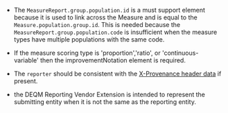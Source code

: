 - The `MeasureReport.group.population.id` is a must support element because it is used to link across the Measure and is equal to the `Measure.population.group.id`. This is needed because the `MeasureReport.group.population.code` is insufficient when the measure types have multiple populations with the same code.

- If the measure scoring type is 'proportion','ratio', or 'continuous-variable' then the improvementNotation element is required.

- The `reporter` should be consistent with the [X-Provenance header data]({{site.data.fhir.path}}provenance.html#header) if present.

- the DEQM Reporting Vendor Extension is intended to represent the submitting entity when it is not the same as the reporting entity.
